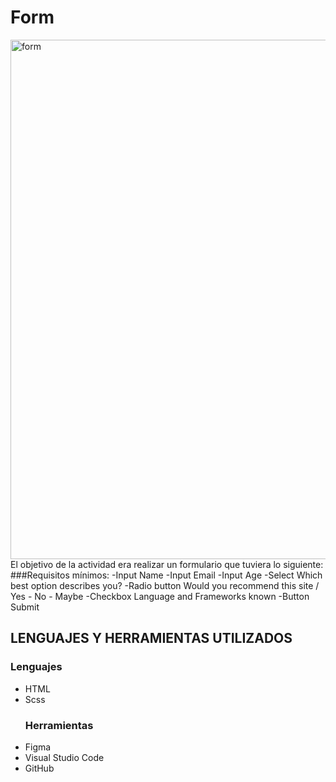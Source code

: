 # Form
<img width="831" alt="form" src="https://user-images.githubusercontent.com/117730103/207181836-95190f07-ac68-4a32-bced-9ea72b4be9a4.png">
El objetivo de la actividad  era realizar un formulario que tuviera lo siguiente:
###Requisitos mínimos:
-Input Name
-Input Email
-Input Age
-Select Which best option describes you?
-Radio button Would you recommend this site / Yes - No - Maybe
-Checkbox Language and Frameworks known
-Button Submit

## LENGUAJES Y HERRAMIENTAS UTILIZADOS
### Lenguajes
- HTML
- Scss
  ### Herramientas
 - Figma
- Visual Studio Code
- GitHub

